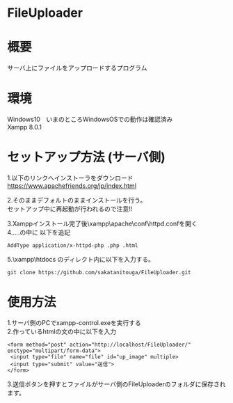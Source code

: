 # FileUploader　　
# 概要  
サーバ上にファイルをアップロードするプログラム  
# 環境　　
Windows10　いまのところWindowsOSでの動作は確認済み    
Xampp 8.0.1  
  
# セットアップ方法  (サーバ側)
1.以下のリンクへインストーラをダウンロード  
https://www.apachefriends.org/jp/index.html  
  
2.そのままデフォルトのままインストールを行う。  
セットアップ中に再起動が行われるので注意!!  
  
3.Xamppインストール完了後\xampp\apache\conf\httpd.confを開く    
4.<IfModule   mime_module>….</IfModule>の中に 以下を追記
```
AddType application/x-httpd-php .php .html
```
5.\xampp\htdocs のディレクト内に以下を入力する。  
```
git clone https://github.com/sakatanitouga/FileUploader.git
```
# 使用方法
1.サーバ側のPCでxampp-control.exeを実行する  
2.作っているhtmlの文の中に以下を入力  
```
<form method="post" action="http://localhost/FileUploader/" enctype="multipart/form-data">
 <input type="file" name="file" id="up_image" multiple>
 <input type="submit" value="送信">
</form>
```
3.送信ボタンを押すとファイルがサーバ側のFileUploaderのフォルダに保存されます。  
